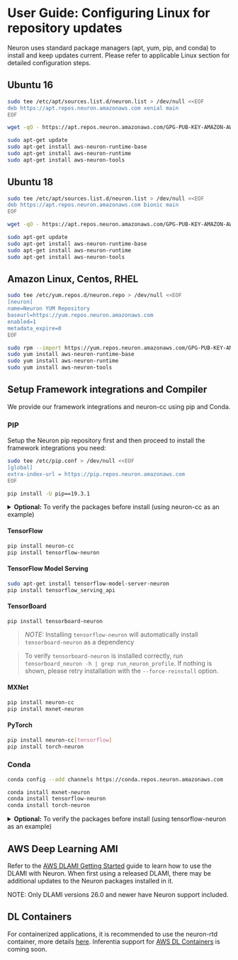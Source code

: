 # User Guide: Configuring Linux for repository updates

Neuron uses standard package managers (apt, yum, pip, and conda) to install and keep updates current. Please refer to applicable Linux section for detailed configuration steps.

## Ubuntu 16

```bash
sudo tee /etc/apt/sources.list.d/neuron.list > /dev/null <<EOF
deb https://apt.repos.neuron.amazonaws.com xenial main
EOF

wget -qO - https://apt.repos.neuron.amazonaws.com/GPG-PUB-KEY-AMAZON-AWS-NEURON.PUB | sudo apt-key add -

sudo apt-get update
sudo apt-get install aws-neuron-runtime-base
sudo apt-get install aws-neuron-runtime
sudo apt-get install aws-neuron-tools
```

## Ubuntu 18

```bash
sudo tee /etc/apt/sources.list.d/neuron.list > /dev/null <<EOF
deb https://apt.repos.neuron.amazonaws.com bionic main
EOF

wget -qO - https://apt.repos.neuron.amazonaws.com/GPG-PUB-KEY-AMAZON-AWS-NEURON.PUB | sudo apt-key add -

sudo apt-get update
sudo apt-get install aws-neuron-runtime-base
sudo apt-get install aws-neuron-runtime
sudo apt-get install aws-neuron-tools
```

## Amazon Linux, Centos, RHEL

```bash
sudo tee /etc/yum.repos.d/neuron.repo > /dev/null <<EOF
[neuron]
name=Neuron YUM Repository
baseurl=https://yum.repos.neuron.amazonaws.com
enabled=1
metadata_expire=0
EOF

sudo rpm --import https://yum.repos.neuron.amazonaws.com/GPG-PUB-KEY-AMAZON-AWS-NEURON.PUB
sudo yum install aws-neuron-runtime-base
sudo yum install aws-neuron-runtime
sudo yum install aws-neuron-tools
```

## Setup Framework integrations and Compiler

We provide our framework integrations and neuron-cc using pip and Conda.

### PIP

Setup the Neuron pip repository first and then proceed to install the framework integrations you need:

```bash
sudo tee /etc/pip.conf > /dev/null <<EOF
[global]
extra-index-url = https://pip.repos.neuron.amazonaws.com
EOF

pip install -U pip==19.3.1
```

<details><summary><b>Optional:</b> To verify the packages before install (using neuron-cc as an example)
</summary>
<p>

```bash
curl https://pip.repos.neuron.amazonaws.com/GPG-PUB-KEY-AMAZON-AWS-NEURON.PUB | gpg --import
pip download --no-deps neuron-cc
# The above shows you the name of the package downloaded
# Use it in the following command
wget https://pip.repos.neuron.amazonaws.com/neuron-cc/neuron_cc-<VERSION FROM FILE>.whl.asc
gpg --verify neuron_cc-<VERSION FROM FILE>.whl.asc neuron_cc-<VERSION FROM FILE>.whl
```

</p>
</details>


#### TensorFlow

```bash
pip install neuron-cc
pip install tensorflow-neuron
```
#### TensorFlow Model Serving

```bash
sudo apt-get install tensorflow-model-server-neuron
pip install tensorflow_serving_api
```

#### TensorBoard

```bash
pip install tensorboard-neuron
```

> *NOTE:* Installing `tensorflow-neuron` will automatically install `tensorboard-neuron` as a dependency


> To verify `tensorboard-neuron` is installed correctly, run `tensorboard_neuron -h | grep run_neuron_profile`. If nothing is shown, please retry installation with the `--force-reinstall` option.

#### MXNet

```bash
pip install neuron-cc
pip install mxnet-neuron
```

#### PyTorch

```bash
pip install neuron-cc[tensorflow]
pip install torch-neuron
```

### Conda

```bash
conda config --add channels https://conda.repos.neuron.amazonaws.com

conda install mxnet-neuron
conda install tensorflow-neuron
conda install torch-neuron
```

<details><summary><b>Optional:</b> To verify the packages before install (using tensorflow-neuron as an example)
</summary>
<p>

```bash
curl https://conda.repos.neuron.amazonaws.com/GPG-PUB-KEY-AMAZON-AWS-NEURON.PUB | gpg --import

# This shows the version/build number of the package
conda search tensorflow-neuron

# Use the version/build number above to download the package and the signature
wget https://conda.repos.neuron.amazonaws.com/linux-64/tensorflow-neuron-<VERSION FROM FILE>-py36_0.tar.bz2
wget https://conda.repos.neuron.amazonaws.com/linux-64/tensorflow-neuron-<VERSION FROM FILE>-py36_0.tar.bz2.asc
gpg --verify tensorflow-neuron-<VERSION FROM FILE>-py36_0.tar.bz2.asc tensorflow-neuron-<VERSION FROM FILE>-py36_0.tar.bz2
```
</p>

* Note: The `tensorflow-neuron` conda package comes with TensorBoard-Neuron.  There is no standalone `tensorboard-neuron` package at this time.

</details>

## AWS Deep Learning AMI
Refer to the [AWS DLAMI Getting Started](https://docs.aws.amazon.com/dlami/latest/devguide/gs.html) guide to learn how to use the DLAMI with Neuron. When first using a released DLAMI, there may be additional updates to the Neuron packages installed in it.

NOTE: Only DLAMI versions 26.0 and newer have Neuron support included.

## DL Containers
For containerized applications, it is recommended to use the neuron-rtd container, more details [here](./neuron-container-tools/README.md).
Inferentia support for [AWS DL Containers](https://docs.aws.amazon.com/dlami/latest/devguide/deep-learning-containers-ec2.html) is coming soon.

